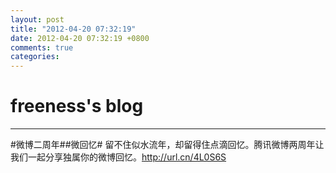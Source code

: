 ```yaml
---
layout: post
title: "2012-04-20 07:32:19"
date: 2012-04-20 07:32:19 +0800
comments: true
categories: 
---
```


# freeness's blog

----------

>
\#微博二周年\#\#微回忆\# 留不住似水流年，却留得住点滴回忆。腾讯微博两周年让我们一起分享独属你的微博回忆。http://url.cn/4L0S6S